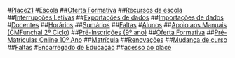 ﻿#[Place21](index.md)
#[Escola](Escola/index.md)
##[Oferta Formativa](escola/ofertaformativa.md)
##[Recursos da escola](escola/recursosdaescola.md)
##[Interrupções Letivas](escola/interrupcoesletivas.md)
##[Exportações de dados](escola/exportacoesdedados.md)
##[Importações de dados](escola/importacoesdedados.md)
#[Docentes](Docentes/index.md)
##[Horários](Docentes/Horarios.md)
##[Sumários](Docentes/Sumarios.md)
##[Faltas](Docentes/Faltas.md)
#[Alunos](Alunos/index.md)
##[Apoio aos Manuais (CMFunchal 2º Ciclo)](alunos/manuais.md)
##[Pré-Inscrições (9º ano)](alunos/preinscricoes9ano.md)
##[Oferta Formativa](alunos/ofertaformativa.md)
##[Pré-Matrículas Online 10º Ano](alunos/prematriculasonline10ano.md)
##[Matrícula](alunos/Matricula.md)
##[Renovações](alunos/Renovacoes.md)
##[Mudança de curso](alunos/Mudancacurso.md)
##[Faltas](alunos/Faltas.md)
#[Encarregado de Educação](encarregadodeeducacao/index.md)
##[acesso ao place](Encarregadodeeducacao/acessoaoplace.md)








